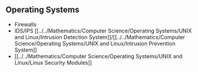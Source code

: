 ## Operating Systems
* Firewalls
* IDS/IPS [[../../Mathematics/Computer Science/Operating Systems/UNIX and Linux/Intrusion Detection System]]/[[../../Mathematics/Computer Science/Operating Systems/UNIX and Linux/Intrusion Prevention System]]
* [[../../Mathematics/Computer Science/Operating Systems/UNIX and Linux/Linux Security Modules]]

